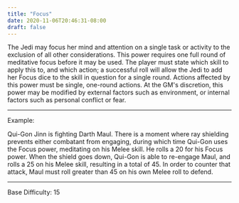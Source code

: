 ```yaml
---
title: "Focus"
date: 2020-11-06T20:46:31-08:00
draft: false
---
```


The Jedi may focus her mind and attention on a single task or activity to the exclusion of all other considerations. This power requires one full round of meditative focus before it may be used. The player must state which skill to apply this to, and which action; a successful roll will allow the Jedi to add her Focus dice to the skill in question for a single round. Actions affected by this power must be single, one-round actions. At the GM's discretion, this power may be modified by external factors such as environment, or internal factors such as personal conflict or fear.

---
Example:

Qui-Gon Jinn is fighting Darth Maul. There is a moment where ray shielding prevents either combatant from engaging, during which time Qui-Gon uses the Focus power, meditating on his Melee skill. He rolls a 20 for his Focus power. When the shield goes down, Qui-Gon is able to re-engage Maul, and rolls a 25 on his Melee skill, resulting in a total of 45. In order to counter that attack, Maul must roll greater than 45 on his own Melee roll to defend.

---

Base Difficulty: 15